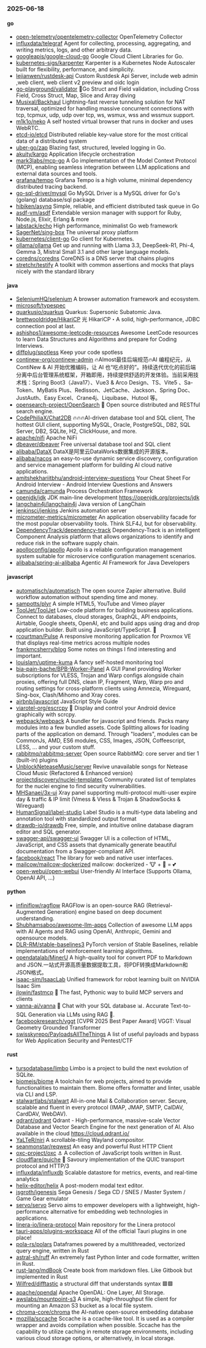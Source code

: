 ### 2025-06-18

#### go
* [open-telemetry/opentelemetry-collector](https://github.com/open-telemetry/opentelemetry-collector) OpenTelemetry Collector
* [influxdata/telegraf](https://github.com/influxdata/telegraf) Agent for collecting, processing, aggregating, and writing metrics, logs, and other arbitrary data.
* [googleapis/google-cloud-go](https://github.com/googleapis/google-cloud-go) Google Cloud Client Libraries for Go.
* [kubernetes-sigs/karpenter](https://github.com/kubernetes-sigs/karpenter) Karpenter is a Kubernetes Node Autoscaler built for flexibility, performance, and simplicity.
* [lejianwen/rustdesk-api](https://github.com/lejianwen/rustdesk-api) Custom Rustdesk Api Server, include web admin ,web client, web client v2 preview and oidc login
* [go-playground/validator](https://github.com/go-playground/validator) 💯Go Struct and Field validation, including Cross Field, Cross Struct, Map, Slice and Array diving
* [Musixal/Backhaul](https://github.com/Musixal/Backhaul) Lightning-fast reverse tunneling solution for NAT traversal, optimized for handling massive concurrent connections with tcp, tcpmux, udp, udp over tcp, ws, wsmux, wss and wssmux support.
* [m1k1o/neko](https://github.com/m1k1o/neko) A self hosted virtual browser that runs in docker and uses WebRTC.
* [etcd-io/etcd](https://github.com/etcd-io/etcd) Distributed reliable key-value store for the most critical data of a distributed system
* [uber-go/zap](https://github.com/uber-go/zap) Blazing fast, structured, leveled logging in Go.
* [akuity/kargo](https://github.com/akuity/kargo) Application lifecycle orchestration
* [mark3labs/mcp-go](https://github.com/mark3labs/mcp-go) A Go implementation of the Model Context Protocol (MCP), enabling seamless integration between LLM applications and external data sources and tools.
* [grafana/tempo](https://github.com/grafana/tempo) Grafana Tempo is a high volume, minimal dependency distributed tracing backend.
* [go-sql-driver/mysql](https://github.com/go-sql-driver/mysql) Go MySQL Driver is a MySQL driver for Go's (golang) database/sql package
* [hibiken/asynq](https://github.com/hibiken/asynq) Simple, reliable, and efficient distributed task queue in Go
* [asdf-vm/asdf](https://github.com/asdf-vm/asdf) Extendable version manager with support for Ruby, Node.js, Elixir, Erlang & more
* [labstack/echo](https://github.com/labstack/echo) High performance, minimalist Go web framework
* [SagerNet/sing-box](https://github.com/SagerNet/sing-box) The universal proxy platform
* [kubernetes/client-go](https://github.com/kubernetes/client-go) Go client for Kubernetes.
* [ollama/ollama](https://github.com/ollama/ollama) Get up and running with Llama 3.3, DeepSeek-R1, Phi-4, Gemma 3, Mistral Small 3.1 and other large language models.
* [coredns/coredns](https://github.com/coredns/coredns) CoreDNS is a DNS server that chains plugins
* [stretchr/testify](https://github.com/stretchr/testify) A toolkit with common assertions and mocks that plays nicely with the standard library

#### java
* [SeleniumHQ/selenium](https://github.com/SeleniumHQ/selenium) A browser automation framework and ecosystem.
* [microsoft/typespec](https://github.com/microsoft/typespec)
* [quarkusio/quarkus](https://github.com/quarkusio/quarkus) Quarkus: Supersonic Subatomic Java.
* [brettwooldridge/HikariCP](https://github.com/brettwooldridge/HikariCP) 光 HikariCP・A solid, high-performance, JDBC connection pool at last.
* [ashishps1/awesome-leetcode-resources](https://github.com/ashishps1/awesome-leetcode-resources) Awesome LeetCode resources to learn Data Structures and Algorithms and prepare for Coding Interviews.
* [diffplug/spotless](https://github.com/diffplug/spotless) Keep your code spotless
* [continew-org/continew-admin](https://github.com/continew-org/continew-admin) 🔥Almost最佳后端规范🔥AI 编程纪元，从 ContiNew & AI 开始优雅编码，让 AI 也“吃点好的”。持续迭代优化的前后端分离中后台管理系统框架，开箱即用，持续提供舒适的开发体验。当前采用技术栈：Spring Boot3（Java17）、Vue3 & Arco Design、TS、Vite5 、Sa-Token、MyBatis Plus、Redisson、JetCache、Jackson、Spring Doc、JustAuth、Easy Excel、Crane4j、Liquibase、Hutool 等。
* [opensearch-project/OpenSearch](https://github.com/opensearch-project/OpenSearch) 🔎 Open source distributed and RESTful search engine.
* [CodePhiliaX/Chat2DB](https://github.com/CodePhiliaX/Chat2DB) 🔥🔥🔥AI-driven database tool and SQL client, The hottest GUI client, supporting MySQL, Oracle, PostgreSQL, DB2, SQL Server, DB2, SQLite, H2, ClickHouse, and more.
* [apache/nifi](https://github.com/apache/nifi) Apache NiFi
* [dbeaver/dbeaver](https://github.com/dbeaver/dbeaver) Free universal database tool and SQL client
* [alibaba/DataX](https://github.com/alibaba/DataX) DataX是阿里云DataWorks数据集成的开源版本。
* [alibaba/nacos](https://github.com/alibaba/nacos) an easy-to-use dynamic service discovery, configuration and service management platform for building AI cloud native applications.
* [amitshekhariitbhu/android-interview-questions](https://github.com/amitshekhariitbhu/android-interview-questions) Your Cheat Sheet For Android Interview - Android Interview Questions and Answers
* [camunda/camunda](https://github.com/camunda/camunda) Process Orchestration Framework
* [openjdk/jdk](https://github.com/openjdk/jdk) JDK main-line development https://openjdk.org/projects/jdk
* [langchain4j/langchain4j](https://github.com/langchain4j/langchain4j) Java version of LangChain
* [jenkinsci/jenkins](https://github.com/jenkinsci/jenkins) Jenkins automation server
* [micrometer-metrics/micrometer](https://github.com/micrometer-metrics/micrometer) An application observability facade for the most popular observability tools. Think SLF4J, but for observability.
* [DependencyTrack/dependency-track](https://github.com/DependencyTrack/dependency-track) Dependency-Track is an intelligent Component Analysis platform that allows organizations to identify and reduce risk in the software supply chain.
* [apolloconfig/apollo](https://github.com/apolloconfig/apollo) Apollo is a reliable configuration management system suitable for microservice configuration management scenarios.
* [alibaba/spring-ai-alibaba](https://github.com/alibaba/spring-ai-alibaba) Agentic AI Framework for Java Developers

#### javascript
* [automatisch/automatisch](https://github.com/automatisch/automatisch) The open source Zapier alternative. Build workflow automation without spending time and money.
* [sampotts/plyr](https://github.com/sampotts/plyr) A simple HTML5, YouTube and Vimeo player
* [ToolJet/ToolJet](https://github.com/ToolJet/ToolJet) Low-code platform for building business applications. Connect to databases, cloud storages, GraphQL, API endpoints, Airtable, Google sheets, OpenAI, etc and build apps using drag and drop application builder. Built using JavaScript/TypeScript. 🚀
* [rcourtman/Pulse](https://github.com/rcourtman/Pulse) A responsive monitoring application for Proxmox VE that displays real-time metrics across multiple nodes
* [frankmcsherry/blog](https://github.com/frankmcsherry/blog) Some notes on things I find interesting and important.
* [louislam/uptime-kuma](https://github.com/louislam/uptime-kuma) A fancy self-hosted monitoring tool
* [bia-pain-bache/BPB-Worker-Panel](https://github.com/bia-pain-bache/BPB-Worker-Panel) A GUI Panel providing Worker subscriptions for VLESS, Trojan and Warp configs alongside chain proxies, offering full DNS, clean IP, Fragment, Warp, Warp pro and routing settings for cross-platform clients using Amnezia, Wireguard, Sing-box, Clash/Mihomo and Xray cores.
* [airbnb/javascript](https://github.com/airbnb/javascript) JavaScript Style Guide
* [viarotel-org/escrcpy](https://github.com/viarotel-org/escrcpy) 📱 Display and control your Android device graphically with scrcpy.
* [webpack/webpack](https://github.com/webpack/webpack) A bundler for javascript and friends. Packs many modules into a few bundled assets. Code Splitting allows for loading parts of the application on demand. Through "loaders", modules can be CommonJs, AMD, ES6 modules, CSS, Images, JSON, Coffeescript, LESS, ... and your custom stuff.
* [rabbitmq/rabbitmq-server](https://github.com/rabbitmq/rabbitmq-server) Open source RabbitMQ: core server and tier 1 (built-in) plugins
* [UnblockNeteaseMusic/server](https://github.com/UnblockNeteaseMusic/server) Revive unavailable songs for Netease Cloud Music (Refactored & Enhanced version)
* [projectdiscovery/nuclei-templates](https://github.com/projectdiscovery/nuclei-templates) Community curated list of templates for the nuclei engine to find security vulnerabilities.
* [MHSanaei/3x-ui](https://github.com/MHSanaei/3x-ui) Xray panel supporting multi-protocol multi-user expire day & traffic & IP limit (Vmess & Vless & Trojan & ShadowSocks & Wireguard)
* [HumanSignal/label-studio](https://github.com/HumanSignal/label-studio) Label Studio is a multi-type data labeling and annotation tool with standardized output format
* [drawdb-io/drawdb](https://github.com/drawdb-io/drawdb) Free, simple, and intuitive online database diagram editor and SQL generator.
* [swagger-api/swagger-ui](https://github.com/swagger-api/swagger-ui) Swagger UI is a collection of HTML, JavaScript, and CSS assets that dynamically generate beautiful documentation from a Swagger-compliant API.
* [facebook/react](https://github.com/facebook/react) The library for web and native user interfaces.
* [mailcow/mailcow-dockerized](https://github.com/mailcow/mailcow-dockerized) mailcow: dockerized - 🐮 + 🐋 = 💕
* [open-webui/open-webui](https://github.com/open-webui/open-webui) User-friendly AI Interface (Supports Ollama, OpenAI API, ...)

#### python
* [infiniflow/ragflow](https://github.com/infiniflow/ragflow) RAGFlow is an open-source RAG (Retrieval-Augmented Generation) engine based on deep document understanding.
* [Shubhamsaboo/awesome-llm-apps](https://github.com/Shubhamsaboo/awesome-llm-apps) Collection of awesome LLM apps with AI Agents and RAG using OpenAI, Anthropic, Gemini and opensource models.
* [DLR-RM/stable-baselines3](https://github.com/DLR-RM/stable-baselines3) PyTorch version of Stable Baselines, reliable implementations of reinforcement learning algorithms.
* [opendatalab/MinerU](https://github.com/opendatalab/MinerU) A high-quality tool for convert PDF to Markdown and JSON.一站式开源高质量数据提取工具，将PDF转换成Markdown和JSON格式。
* [isaac-sim/IsaacLab](https://github.com/isaac-sim/IsaacLab) Unified framework for robot learning built on NVIDIA Isaac Sim
* [jlowin/fastmcp](https://github.com/jlowin/fastmcp) 🚀 The fast, Pythonic way to build MCP servers and clients
* [vanna-ai/vanna](https://github.com/vanna-ai/vanna) 🤖 Chat with your SQL database 📊. Accurate Text-to-SQL Generation via LLMs using RAG 🔄.
* [facebookresearch/vggt](https://github.com/facebookresearch/vggt) [CVPR 2025 Best Paper Award] VGGT: Visual Geometry Grounded Transformer
* [swisskyrepo/PayloadsAllTheThings](https://github.com/swisskyrepo/PayloadsAllTheThings) A list of useful payloads and bypass for Web Application Security and Pentest/CTF

#### rust
* [tursodatabase/limbo](https://github.com/tursodatabase/limbo) Limbo is a project to build the next evolution of SQLite.
* [biomejs/biome](https://github.com/biomejs/biome) A toolchain for web projects, aimed to provide functionalities to maintain them. Biome offers formatter and linter, usable via CLI and LSP.
* [stalwartlabs/stalwart](https://github.com/stalwartlabs/stalwart) All-in-one Mail & Collaboration server. Secure, scalable and fluent in every protocol (IMAP, JMAP, SMTP, CalDAV, CardDAV, WebDAV).
* [qdrant/qdrant](https://github.com/qdrant/qdrant) Qdrant - High-performance, massive-scale Vector Database and Vector Search Engine for the next generation of AI. Also available in the cloud https://cloud.qdrant.io/
* [YaLTeR/niri](https://github.com/YaLTeR/niri) A scrollable-tiling Wayland compositor.
* [seanmonstar/reqwest](https://github.com/seanmonstar/reqwest) An easy and powerful Rust HTTP Client
* [oxc-project/oxc](https://github.com/oxc-project/oxc) ⚓ A collection of JavaScript tools written in Rust.
* [cloudflare/quiche](https://github.com/cloudflare/quiche) 🥧 Savoury implementation of the QUIC transport protocol and HTTP/3
* [influxdata/influxdb](https://github.com/influxdata/influxdb) Scalable datastore for metrics, events, and real-time analytics
* [helix-editor/helix](https://github.com/helix-editor/helix) A post-modern modal text editor.
* [jsgroth/jgenesis](https://github.com/jsgroth/jgenesis) Sega Genesis / Sega CD / SNES / Master System / Game Gear emulator
* [servo/servo](https://github.com/servo/servo) Servo aims to empower developers with a lightweight, high-performance alternative for embedding web technologies in applications.
* [linera-io/linera-protocol](https://github.com/linera-io/linera-protocol) Main repository for the Linera protocol
* [tauri-apps/plugins-workspace](https://github.com/tauri-apps/plugins-workspace) All of the official Tauri plugins in one place!
* [pola-rs/polars](https://github.com/pola-rs/polars) Dataframes powered by a multithreaded, vectorized query engine, written in Rust
* [astral-sh/ruff](https://github.com/astral-sh/ruff) An extremely fast Python linter and code formatter, written in Rust.
* [rust-lang/mdBook](https://github.com/rust-lang/mdBook) Create book from markdown files. Like Gitbook but implemented in Rust
* [Wilfred/difftastic](https://github.com/Wilfred/difftastic) a structural diff that understands syntax 🟥🟩
* [apache/opendal](https://github.com/apache/opendal) Apache OpenDAL: One Layer, All Storage.
* [awslabs/mountpoint-s3](https://github.com/awslabs/mountpoint-s3) A simple, high-throughput file client for mounting an Amazon S3 bucket as a local file system.
* [chroma-core/chroma](https://github.com/chroma-core/chroma) the AI-native open-source embedding database
* [mozilla/sccache](https://github.com/mozilla/sccache) Sccache is a ccache-like tool. It is used as a compiler wrapper and avoids compilation when possible. Sccache has the capability to utilize caching in remote storage environments, including various cloud storage options, or alternatively, in local storage.
